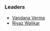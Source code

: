 ### Leaders

* [Vandana Verma](mailto:vandana.verma@owasp.org)
* [Riyaz Walikar](mailto:riyaz.walikar@owasp.org)

